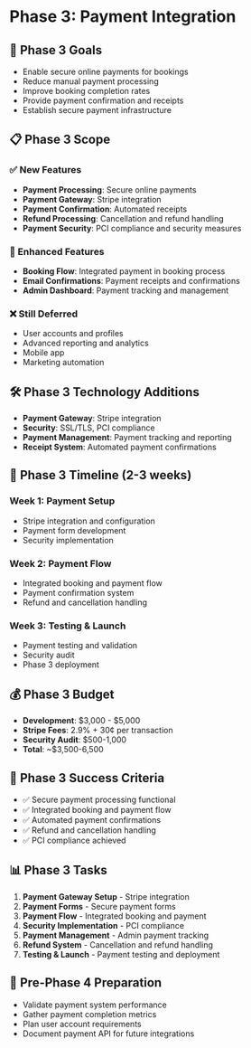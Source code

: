 # Phase 3: Payment Integration

## 🎯 Phase 3 Goals
- Enable secure online payments for bookings
- Reduce manual payment processing
- Improve booking completion rates
- Provide payment confirmation and receipts
- Establish secure payment infrastructure

## 📋 Phase 3 Scope

### ✅ New Features
- **Payment Processing**: Secure online payments
- **Payment Gateway**: Stripe integration
- **Payment Confirmation**: Automated receipts
- **Refund Processing**: Cancellation and refund handling
- **Payment Security**: PCI compliance and security measures

### 🔄 Enhanced Features
- **Booking Flow**: Integrated payment in booking process
- **Email Confirmations**: Payment receipts and confirmations
- **Admin Dashboard**: Payment tracking and management

### ❌ Still Deferred
- User accounts and profiles
- Advanced reporting and analytics
- Mobile app
- Marketing automation

## 🛠️ Phase 3 Technology Additions
- **Payment Gateway**: Stripe integration
- **Security**: SSL/TLS, PCI compliance
- **Payment Management**: Payment tracking and reporting
- **Receipt System**: Automated payment confirmations

## 📅 Phase 3 Timeline (2-3 weeks)

### Week 1: Payment Setup
- Stripe integration and configuration
- Payment form development
- Security implementation

### Week 2: Payment Flow
- Integrated booking and payment flow
- Payment confirmation system
- Refund and cancellation handling

### Week 3: Testing & Launch
- Payment testing and validation
- Security audit
- Phase 3 deployment

## 💰 Phase 3 Budget
- **Development**: $3,000 - $5,000
- **Stripe Fees**: 2.9% + 30¢ per transaction
- **Security Audit**: $500-1,000
- **Total**: ~$3,500-6,500

## 🎯 Phase 3 Success Criteria
- ✅ Secure payment processing functional
- ✅ Integrated booking and payment flow
- ✅ Automated payment confirmations
- ✅ Refund and cancellation handling
- ✅ PCI compliance achieved

## 📊 Phase 3 Tasks
1. **Payment Gateway Setup** - Stripe integration
2. **Payment Forms** - Secure payment forms
3. **Payment Flow** - Integrated booking and payment
4. **Security Implementation** - PCI compliance
5. **Payment Management** - Admin payment tracking
6. **Refund System** - Cancellation and refund handling
7. **Testing & Launch** - Payment testing and deployment

## 🔄 Pre-Phase 4 Preparation
- Validate payment system performance
- Gather payment completion metrics
- Plan user account requirements
- Document payment API for future integrations